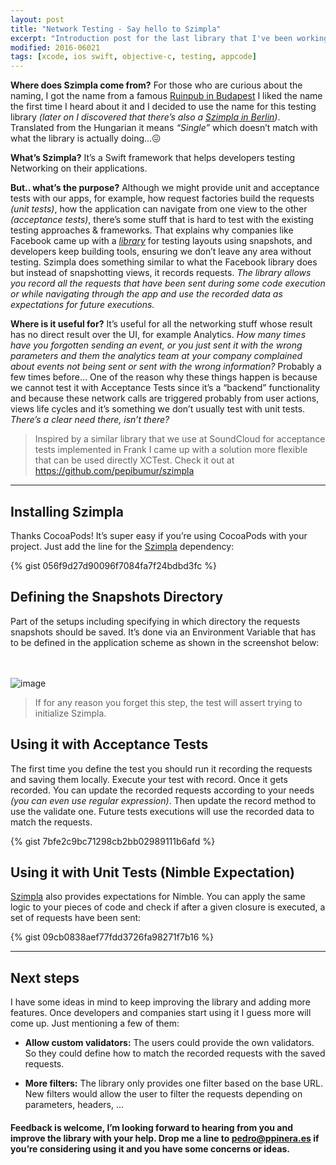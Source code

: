 ```yaml
---
layout: post
title: "Network Testing - Say hello to Szimpla"
excerpt: "Introduction post for the last library that I've been working on, Szimpla."
modified: 2016-06021
tags: [xcode, ios swift, objective-c, testing, appcode]
---
```


**Where does Szimpla come from?** For those who are curious about the naming, I got the name from a famous [Ruinpub in Budapest](http://welovebudapest.com/clubs.and.nightlife.1/budapest.s.most.famous.ruin.pub.szimpla.kert) I liked the name the first time I heard about it and I decided to use the name for this testing library *(later on I discovered that there’s also a [Szimpla in Berlin](http://www.szimpla.de/))*. Translated from the Hungarian it means *“Single”* which doesn’t match with what the library is actually doing…😖

**What’s Szimpla?** It’s a Swift framework that helps developers testing Networking on their applications.

**But.. what’s the purpose?** Although we might provide unit and acceptance tests with our apps, for example, how request factories build the requests *(unit tests)*, how the application can navigate from one view to the other *(acceptance tests)*, there’s some stuff that is hard to test with the existing testing approaches & frameworks. That explains why companies like Facebook came up with a [*library*](https://github.com/facebook/ios-snapshot-test-case) for testing layouts using snapshots, and developers keep building tools, ensuring we don’t leave any area without testing. Szimpla does something similar to what the Facebook library does but instead of snapshotting views, it records requests. *The library allows you record all the requests that have been sent during some code execution or while navigating through the app and use the recorded data as expectations for future executions.*

**Where is it useful for?** It’s useful for all the networking stuff whose result has no direct result over the UI, for example Analytics. *How many times have you forgotten sending an event, or you just sent it with the wrong parameters and them the analytics team at your company complained about events not being sent or sent with the wrong information?* Probably a few times before… One of the reason why these things happen is because we cannot test it with Acceptance Tests since it’s a “backend” functionality and because these network calls are triggered probably from user actions, views life cycles and it’s something we don’t usually test with unit tests. *There’s a clear need there, isn’t there?*

> Inspired by a similar library that we use at SoundCloud for acceptance tests implemented in Frank I came up with a solution more flexible that can be used directly XCTest. Check it out at https://github.com/pepibumur/szimpla

---

## Installing Szimpla

Thanks CocoaPods! It’s super easy if you’re using CocoaPods with your project. Just add the line for the [Szimpla](https://github.com/pepibumur/szimpla) dependency:

{% gist 056f9d27d90096f7084fa7f24bdbd3fc %}

## Defining the Snapshots Directory

Part of the setups including specifying in which directory the requests snapshots should be saved. It’s done via an Environment Variable that has to be defined in the application scheme as shown in the screenshot below:

<br><br>
![image]({{config.site_url}}/images/posts/szimpla-environment-vars.png)

> If for any reason you forget this step, the test will assert trying to initialize Szimpla.

## Using it with Acceptance Tests

The first time you define the test you should run it recording the requests and saving them locally. Execute your test with record. Once it gets recorded. You can update the recorded requests according to your needs *(you can even use regular expression)*. Then update the record method to use the validate one. Future tests executions will use the recorded data to match the requests.

{% gist 7bfe2c9bc71298cb2bb02989111b6afd %}


## Using it with Unit Tests (Nimble Expectation)

[Szimpla](https://github.com/pepibumur/szimpla) also provides expectations for Nimble. You can apply the same logic to your pieces of code and check if after a given closure is executed, a set of requests have been sent:

{% gist 09cb0838aef77fdd3726fa98271f7b16 %}

---

## Next steps

I have some ideas in mind to keep improving the library and adding more features. Once developers and companies start using it I guess more will come up. Just mentioning a few of them:

- **Allow custom validators:** The users could provide the own validators. So they could define how to match the recorded requests with the saved requests.

- **More filters:** The library only provides one filter based on the base URL. New filters would allow the user to filter the requests depending on parameters, headers, …

#### Feedback is welcome, I’m looking forward to hearing from you and improve the library with your help. Drop me a line to [pedro@ppinera.es](mailto://pedro@ppinera.es) if you’re considering using it and you have some concerns or ideas.
